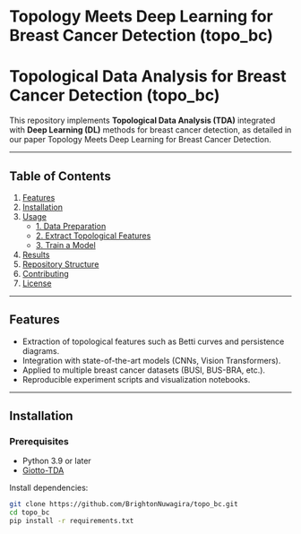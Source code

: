 # Topology Meets Deep Learning for Breast Cancer Detection (topo_bc)

# Topological Data Analysis for Breast Cancer Detection (topo_bc)

This repository implements **Topological Data Analysis (TDA)** integrated with **Deep Learning (DL)** methods for breast cancer detection, as detailed in our paper Topology Meets Deep Learning for Breast Cancer Detection.

---

## Table of Contents
1. [Features](#features)
2. [Installation](#installation)
3. [Usage](#usage)
    - [1. Data Preparation](#1-data-preparation)
    - [2. Extract Topological Features](#2-extract-topological-features)
    - [3. Train a Model](#3-train-a-model)
4. [Results](#results)
5. [Repository Structure](#repository-structure)
6. [Contributing](#contributing)
7. [License](#license)

---

## Features
- Extraction of topological features such as Betti curves and persistence diagrams.
- Integration with state-of-the-art models (CNNs, Vision Transformers).
- Applied to multiple breast cancer datasets (BUSI, BUS-BRA, etc.).
- Reproducible experiment scripts and visualization notebooks.

---

## Installation

### Prerequisites
- Python 3.9 or later
- [Giotto-TDA](https://giotto.ai/)

Install dependencies:
```bash
git clone https://github.com/BrightonNuwagira/topo_bc.git
cd topo_bc
pip install -r requirements.txt
